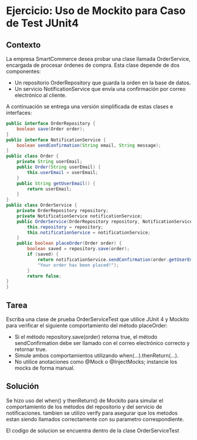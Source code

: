 # Ejercicio: Uso de Mockito para Caso de Test JUnit4

## Contexto
La empresa SmartCommerce desea probar una clase llamada OrderService, encargada de procesar órdenes de compra.
Esta clase depende de dos componentes:

* Un repositorio OrderRepository que guarda la orden en la base de datos.
* Un servicio NotificationService que envía una confirmación por correo electrónico al cliente.

A continuación se entrega una versión simplificada de estas clases e interfaces:
````java
public interface OrderRepository {
    boolean save(Order order);
}
public interface NotificationService {
    boolean sendConfirmation(String email, String message);
}
public class Order {
    private String userEmail;
    public Order(String userEmail) {
        this.userEmail = userEmail;
    }
    public String getUserEmail() {
        return userEmail;
    }
}
public class OrderService {
    private OrderRepository repository;
    private NotificationService notificationService;
    public OrderService(OrderRepository repository, NotificationService notificationService) {
        this.repository = repository;
        this.notificationService = notificationService;
    }
    public boolean placeOrder(Order order) {
        boolean saved = repository.save(order);
        if (saved) {
            return notificationService.sendConfirmation(order.getUserEmail(),
            "Your order has been placed!");
        }
        return false;
}
}
````
## Tarea
Escriba una clase de prueba OrderServiceTest que utilice JUnit 4 y Mockito para verificar el siguiente comportamiento
del método placeOrder:
*  Si el método repository.save(order) retorna true, el método sendConfirmation debe ser llamado con el correo
electrónico correcto y retornar true.
*  Simule ambos comportamientos utilizando when(...).thenReturn(...).
*  No utilice anotaciones como @Mock o @InjectMocks; instancie los mocks de forma manual.


## Solución 
Se hizo uso del when() y thenReturn() de Mockito para simular el comportamiento de los métodos del repositorio y del servicio de notificaciones.
tambien se utilizo verify para asegurar que los metodos estan siendo llamados correctamente con su parametro correspondiente.

El codigo de solucion se encuentra dentro de la clase OrderServiceTest

 




 
